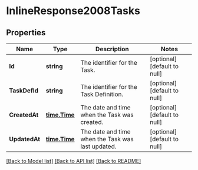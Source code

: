 # InlineResponse2008Tasks

## Properties
Name | Type | Description | Notes
------------ | ------------- | ------------- | -------------
**Id** | **string** | The identifier for the Task. | [optional] [default to null]
**TaskDefId** | **string** | The identifier for the Task Definition. | [optional] [default to null]
**CreatedAt** | [**time.Time**](time.Time.md) | The date and time when the Task was created. | [optional] [default to null]
**UpdatedAt** | [**time.Time**](time.Time.md) | The date and time when the Task was last updated. | [optional] [default to null]

[[Back to Model list]](../README.md#documentation-for-models) [[Back to API list]](../README.md#documentation-for-api-endpoints) [[Back to README]](../README.md)

